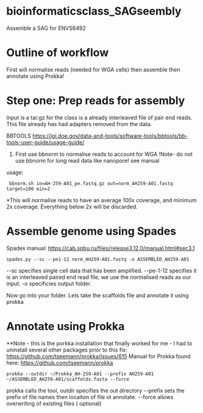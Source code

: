 # bioinformaticsclass_SAGseembly
Assemble a SAG for ENVS6492


# Outline of workflow
First will normalise reads (needed for WGA cells)
then assemble
then annotate using Prokka! 



# Step one: Prep reads for assembly
input is a tar.gz for the class is a already interleaved file of pair end reads. This file already has had adapters removed from the data. 

BBTOOLS
https://jgi.doe.gov/data-and-tools/software-tools/bbtools/bb-tools-user-guide/usage-guide/

1. First use bbnorm to normalise reads to account for WGA
!Note- do not use bbnorm for long read data like nanopore! see manual 

usage: 
```{}
 bbnorm.sh in=AH-259-A01_pe.fastq.gz out=norm_AH259-A01.fastq target=100 min=2
```
*This will normalise reads to have an average 100x coverage, and minimum 2x coverage. Everything below 2x will be discarded. 

# Assemble genome using Spades

Spades manual: https://cab.spbu.ru/files/release3.12.0/manual.html#sec3.1

```{}
spades.py --sc --pe1-12 norm_AH259-A01.fastq -o ASSEMBLED_AH259-A01 
```

--sc specifies single cell data that has been amplified. --pe-1-12 specifies it is an interleaved paired end read file, we use the normalised reads as our input. -o specificies output folder.


Now go into your folder. Lets take the scaffolds file and annotate it using prokka 


# Annotate using Prokka 
**Note - this is the porkka installation that finally worked for me - I had to uninstall several other packages prior to this fix: https://github.com/tseemann/prokka/issues/615
Manual for Prokka found here: https://github.com/tseemann/prokka

```{}
prokka --outdir ~/Prokka_AH-259-A01 --prefix AH259-A01 ~/ASSEMBLED_AH259-A01/scaffolds.fasta --force
```
prokka calls the tool, outdir specifies the out directory --prefix sets the prefix of file names then locaiton of file ot annotate. --force allows overwriting of existing files ( optional)






